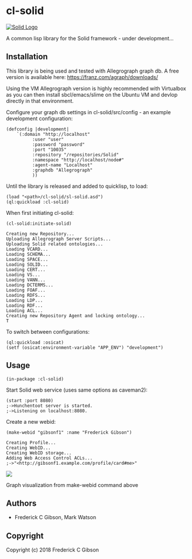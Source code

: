 # cl-solid

[![Solid Logo](https://avatars3.githubusercontent.com/u/14262490?v=3&s=200)](https://github.com/solid/solid)

A common lisp library for the Solid framework - under development...

## Installation

This library is being used and tested with Allegrograph graph db.
A free version is available here: https://franz.com/agraph/downloads/

Using the VM Allegrograph version is highly recommended with Virtualbox as you can then install sbcl/emacs/slime on the Ubuntu VM and devlop directly in that environment.

Configure your graph db settings in cl-solid/src/config - an example development configuration:

```common-lisp
(defconfig |development|
    `(:domain "http://localhost"
	      :user "user"
	      :password "password"
	      :port "10035"
	      :repository "/repositories/Solid"
	      :namespace "http://localhost/node#"
	      :agent-name "Localhost"
	      :graphdb "Allegrograph"
	      ))
```
Until the library is released and added to quicklisp, to load:

```common-lisp
(load "<path>/cl-solid/sl-solid.asd")
(ql:quickload :cl-solid)
```

When first initiating cl-solid:
```common-lisp
(cl-solid:initiate-solid)

Creating new Repository...
Uploading Allegrograph Server Scripts...
Uploading Solid related ontologies...
Loading VCARD...
Loading SCHEMA...
Loading SPACE...
Loading SOLID...
Loading CERT...
Loading VS...
Loading VANN...
Loading DCTERMS...
Loading FOAF...
Loading RDFS...
Loading LDP...
Loading RDF...
Loading ACL...
Creating new Repository Agent and locking ontology...
T
```

To switch between configurations:

```common-lisp
(ql:quickload :osicat)
(setf (osicat:environment-variable "APP_ENV") "development")
```

## Usage

```common-lisp
(in-package :cl-solid)
```

Start Solid web service (uses same options as caveman2):

```common-lisp
(start :port 8080)
;->Hunchentoot server is started.
;->Listening on localhost:8080.
```

Create a new webid:
```common-lisp
(make-webid "gibsonf1" :name "Frederick Gibson")

Creating Profile...
Creating WebID...
Creating WebID storage...
Adding Web Access Control ACLs...
;->"<http://gibsonf1.example.com/profile/card#me>"
```

[![](https://graphmetrix.com/images/solid-webid.png)](https://github.com/gibsonf1/cl-solid)

Graph visualization from make-webid command above



## Authors

* Frederick C Gibson, Mark Watson

## Copyright

Copyright (c) 2018 Frederick C Gibson


